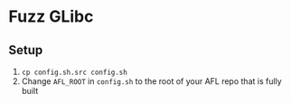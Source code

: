 # Fuzz GLibc
## Setup
1. `cp config.sh.src config.sh`
2. Change `AFL_ROOT` in `config.sh` to the root of your AFL repo that is fully built
